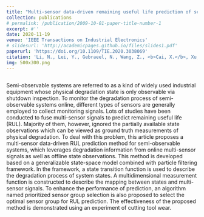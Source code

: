 ```yaml
---
title: "Multi-sensor data-driven remaining useful life prediction of semi-observable systems"
collection: publications
# permalink: /publication/2009-10-01-paper-title-number-1
excerpt: #''
date: 2020-11-19
venue: 'IEEE Transactions on Industrial Electronics'
# slidesurl: 'http://academicpages.github.io/files/slides1.pdf'
paperurl: 'https://doi.org/10.1109/TIE.2020.3038069'
citation: 'Li, N., Lei, Y., Gebraeel, N., Wang, Z., <b>Cai, X.</b>, Xu, P., & Wang, B. (2020). Multi-sensor data-driven remaining useful life prediction of semi-observable systems. <i>IEEE Transactions on Industrial Electronics</i>, 68(11), 11482-11491.'
img: 500x300.png
---
```

<img src='/images/Pub/Pub-1.png' alt="">

Semi-observable systems are referred to as a kind of widely used industrial equipment whose physical degradation state is only observable via shutdown inspection. To monitor the degradation process of semi-observable systems online, different types of sensors are generally employed to collect monitoring signals. Lots of studies have been conducted to fuse multi-sensor signals to predict remaining useful life (RUL). Majority of them, however, ignored the partially available state observations which can be viewed as ground truth measurements of physical degradation. To deal with this problem, this article proposes a multi-sensor data-driven RUL prediction method for semi-observable systems, which leverages degradation information from online multi-sensor signals as well as offline state observations. This method is developed based on a generalizable state-space model combined with particle filtering framework. In the framework, a state transition function is used to describe the degradation process of system states. A multidimensional measurement function is constructed to describe the mapping between states and multi-sensor signals. To enhance the performance of prediction, an algorithm named prioritized sensor group selection is also proposed to select the optimal sensor group for RUL prediction. The effectiveness of the proposed method is demonstrated using an experiment of cutting tool wear.

